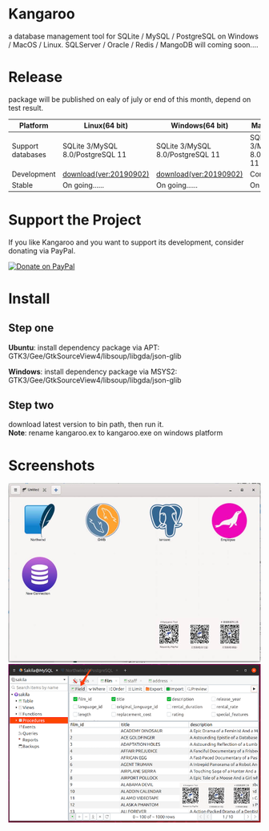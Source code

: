 # Kangaroo
a database management tool for SQLite / MySQL / PostgreSQL on Windows / MacOS / Linux.
SQLServer / Oracle / Redis / MangoDB will coming soon....

# Release
package will be published on ealy of july or end of this month, depend on test result.

| Platform            | Linux(64 bit) 	                   | Windows(64 bit)       	            | MacOS(64 bit) 	                 |
|---------------------|------------------------------------|------------------------------------|------------------------------------|
| Support databases   | SQLite 3/MySQL 8.0/PostgreSQL 11   | SQLite 3/MySQL 8.0/PostgreSQL 11   | SQLite 3/MySQL 8.0/PostgreSQL 11   |
| Development         | [download(ver:20190902)](./linux/kangaroo)  | [download(ver:20190902)](./windows/kangaroo.ex)  | Comming Soon!           |
| Stable              | On going......                     | On going......                     | On going......                     |


# Support the Project
If you like Kangaroo and you want to support its development, consider donating via PayPal.

<a href="https://www.paypal.me/taozuhong" target="_blank"><img src="https://www.paypalobjects.com/webstatic/mktg/Logo/pp-logo-200px.png" width="150px" alt="Donate on PayPal"></a>

# Install
## Step one
__Ubuntu__: install dependency package via APT: GTK3/Gee/GtkSourceView4/libsoup/libgda/json-glib

__Windows__: install dependency package via MSYS2: GTK3/Gee/GtkSourceView4/libsoup/libgda/json-glib

## Step two
download latest version to bin path, then run it.<br/>
__Note__: rename kangaroo.ex to kangaroo.exe on windows platform

# Screenshots
![Connection page](./docs/images/kangaroo-02.jpg)
![Query filter](./docs/images/kangaroo-05.png)
